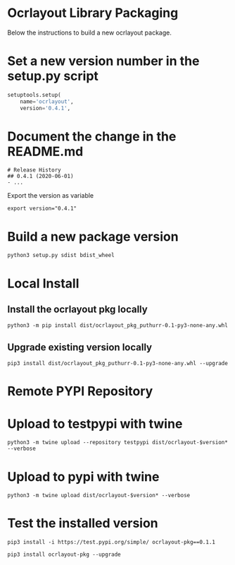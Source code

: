 # Ocrlayout Library Packaging

Below the instructions to build a new ocrlayout package. 

# Set a new version number in the setup.py script 
```python
setuptools.setup(
    name='ocrlayout',  
    version='0.4.1',
```
# Document the change in the README.md 
```
# Release History
## 0.4.1 (2020-06-01)
- ...
```
Export the version as variable 
```
export version="0.4.1"
```
# Build a new package version
```
python3 setup.py sdist bdist_wheel
```
# Local Install
## Install the ocrlayout pkg locally 
```
python3 -m pip install dist/ocrlayout_pkg_puthurr-0.1-py3-none-any.whl
```
## Upgrade existing version locally
```
pip3 install dist/ocrlayout_pkg_puthurr-0.1-py3-none-any.whl --upgrade
```
# Remote PYPI Repository
# Upload to testpypi with twine
```
python3 -m twine upload --repository testpypi dist/ocrlayout-$version* --verbose
```
# Upload to pypi with twine
```
python3 -m twine upload dist/ocrlayout-$version* --verbose
```
# Test the installed version 
```
pip3 install -i https://test.pypi.org/simple/ ocrlayout-pkg==0.1.1
```
```
pip3 install ocrlayout-pkg --upgrade
```